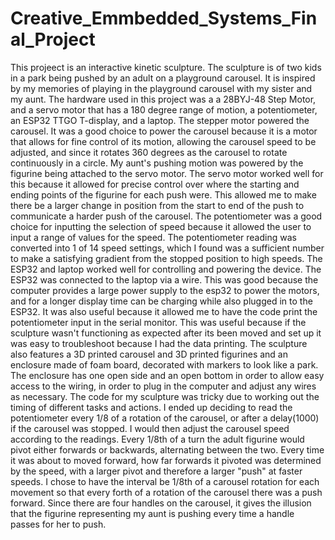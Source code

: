 # Creative_Emmbedded_Systems_Final_Project

This projeect is an interactive kinetic sculpture. The sculpture is of two kids in a park being pushed by an adult on a playground carousel. It is inspired by my memories of playing in the playground carousel with my sister and my aunt.
The hardware used in this project was a a 28BYJ-48 Step Motor, and a servo motor that has a 180 degree range of motion, a potentiometer, an ESP32 TTGO T-display, and a laptop. The stepper motor powered the carousel. It was a good choice to power the carousel because it is a motor that allows for fine control of its motion, allowing the carousel speed to be adjusted, and since it rotates 360 degrees as the carousel to rotate continuously in a circle. My aunt's pushing motion was powered by the figurine being attached to the servo motor. The servo motor worked well for this because it allowed for precise control over where the starting and ending points of the figurine for each push were. This allowed me to make there be a larger change in position from the start to end of the push to communicate a harder push of the carousel. The potentiometer was a good choice for inputting the selection of speed because it allowed the user to input a range of values for the speed. The potentiometer reading was converted into 1 of 14 speed settings, which I found was a sufficient number to make a satisfying gradient from the stopped position to high speeds.
The ESP32 and laptop worked well for controlling and powering the device. The ESP32 was connected to the laptop via a wire. This was good because the computer provides a large power supply to the esp32 to power the motors, and for a longer display time can be charging while also plugged in to the ESP32. It was also useful because it allowed me to have the code print the potentiometer input in the serial monitor. This was useful because if the sculpture wasn't functioning as expected after its been moved and set up it was easy to troubleshoot because I had the data printing.
The sculpture also features a 3D printed carousel and 3D printed figurines and an enclosure made of foam board, decorated with markers to look like a park. The enclosure has one open side and an open bottom in order to allow easy access to the wiring, in order to plug in the computer and adjust any wires as necessary.
The code for my sculpture was tricky due to working out the timing of different tasks and actions. I ended up deciding to read the potentiometer every 1/8 of a rotation of the carousel, or after a delay(1000) if the carousel was stopped. I would then adjust the carousel speed according to the readings. Every 1/8th of a turn the adult figurine would pivot either forwards or backwards, alternating between the two. Every time it was about to moved forward, how far forwards it pivoted was determined by the speed, with a larger pivot and therefore a larger "push" at faster speeds. I chose to have the interval be 1/8th of a carousel rotation for each movement so that every forth of a rotation of the carousel there was a push forward. Since there are four handles on the carousel, it gives the illusion that the figurine representing my aunt is pushing every time a handle passes for her to push.

